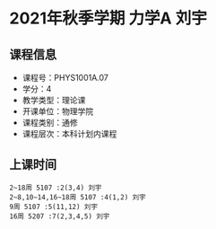 # 2021年秋季学期 力学A 刘宇






## 课程信息

- 课程号：PHYS1001A.07
- 学分：4
- 教学类型：理论课
- 开课单位：物理学院
- 课程类别：通修
- 课程层次：本科计划内课程

## 上课时间

```
2~18周 5107 :2(3,4) 刘宇
2~8,10~14,16~18周 5107 :4(1,2) 刘宇
9周 5107 :5(11,12) 刘宇
16周 5207 :7(2,3,4,5) 刘宇
```

